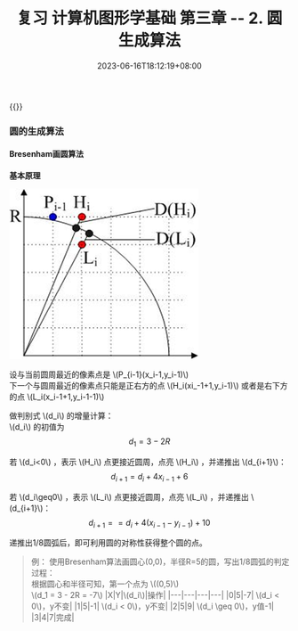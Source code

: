 ﻿---
title: "复习 计算机图形学基础 第三章 -- 2. 圆生成算法"
date: 2023-06-16T18:12:19+08:00
tags: ["计算机图形学"]
categories: ["期末复习"]
series: ["复习 计算机图形学基础"]
---

{{<katex>}}

### 圆的生成算法

#### Bresenham画圆算法
**基本原理**  

![Bresenham画圆](./BresenhamCircle.png "Bresenham画圆算法")

设与当前圆周最近的像素点是 \\(P_{i-1}(x_i-1,y_i-1)\\)  
下一个与圆周最近的像素点只能是正右方的点 \\(H_i(xi_-1+1,y_i-1)\\) 或者是右下方的点 \\(L_i(x_i-1+1,y_i-1-1)\\)

做判别式 \\(d_i\\) 的增量计算：  
\\(d_i\\) 的初值为 
$$
d_1 = 3 - 2R
$$  

若 \\(d_i<0\\) ，表示 \\(H_i\\) 点更接近圆周，点亮 \\(H_i\\) ，并递推出 \\(d_{i+1}\\)：
$$
d_{i+1} = d_i+4x_{i-1}+6
$$

若 \\(d_i\geq0\\) ，表示 \\(L_i\\) 点更接近圆周，点亮 \\(L_i\\) ，并递推出 \\(d_{i+1}\\)：
$$
d_{i+1} = = d_i+4(x_{i-1}-y_{i-1})+10
$$

递推出1/8圆弧后，即可利用圆的对称性获得整个圆的点。

> 例：
> 使用Bresenham算法画圆心(0,0)，半径R=5的圆，写出1/8圆弧的判定过程：  
> 根据圆心和半径可知，第一个点为 \\((0,5)\\)  
> \\(d_1 = 3 - 2R = -7\\)
> |X|Y|\\(d_i\\)|操作|
> |---|---|---|---|
> |0|5|-7| \\(d_i < 0\\)，y不变|
> |1|5|-1| \\(d_i < 0\\)，y不变|
> |2|5|9| \\(d_i \geq 0\\)，y值-1|
> |3|4|7|完成|

